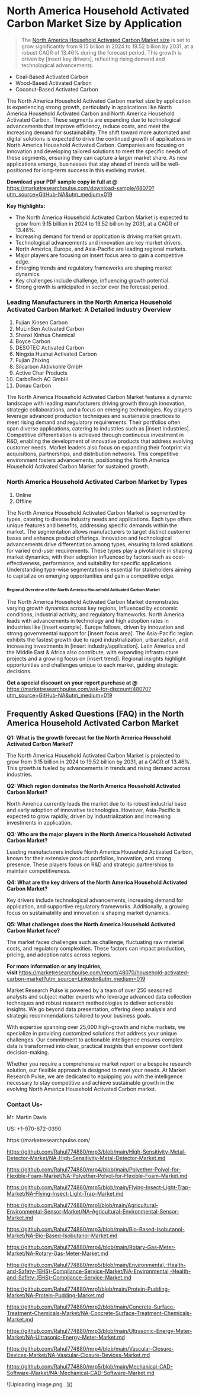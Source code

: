 <h1>North America Household Activated Carbon Market&nbsp;Size by Application</h1><blockquote><p>The <a href="https://marketresearchpulse.com/download-sample/48070?utm_source=GitHub-NA&amp;utm_medium=019">North America Household Activated Carbon Market size</a> is set to grow significantly from 9.15 billion in 2024 to 19.52 billion by 2031, at a robust CAGR of 13.46% during the forecast period. This growth is driven by [insert key drivers], reflecting rising demand and technological advancements.</p></blockquote><ul><li>Coal-Based Activated Carbon<li> Wood-Based Activated Carbon<li> Coconut-Based Activated Carbon</li></ul><p>The North America Household Activated Carbon market size by application is experiencing strong growth, particularly in applications like North America Household Activated Carbon and North America Household Activated Carbon. These segments are expanding due to technological advancements that improve efficiency, reduce costs, and meet the increasing demand for sustainability. The shift toward more automated and digital solutions is expected to drive the continued growth of applications in North America Household Activated Carbon. Companies are focusing on innovation and developing tailored solutions to meet the specific needs of these segments, ensuring they can capture a larger market share. As new applications emerge, businesses that stay ahead of trends will be well-positioned for long-term success in this evolving market.</p><p><strong>Download your PDF sample copy in full at @ </strong><a href="https://marketresearchpulse.com/download-sample/48070?utm_source=GitHub-NA&amp;utm_medium=019">https://marketresearchpulse.com/download-sample/48070?utm_source=GitHub-NA&amp;utm_medium=019</a></p><p><strong>Key Highlights: </strong></p><ul><li>The North America Household Activated Carbon Market is expected to grow from 9.15 billion in 2024 to 19.52 billion by 2031, at a CAGR of 13.46%.</li><li>Increasing demand for trend or application is driving market growth.</li><li>Technological advancements and innovation are key market drivers.</li><li>North America, Europe, and Asia-Pacific are leading regional markets.</li><li>Major players are focusing on insert focus area to gain a competitive edge.</li><li>Emerging trends and regulatory frameworks are shaping market dynamics.</li><li>Key challenges include challenge, influencing growth potential.</li><li>Strong growth is anticipated in sector over the forecast period.</li></ul><h3>Leading Manufacturers in the North America Household Activated Carbon Market: A Detailed Industry Overview</h3><ol><li>Fujian Xinsen Carbon</li><li>MuLinSen Activated Carbon</li><li>Shanxi Xinhua Chemical</li><li>Boyce Carbon</li><li>DESOTEC Activated Carbon</li><li>Ningxia Huahui Activated Carbon</li><li>Fujian Zhixing</li><li>Silcarbon Aktivkohle GmbH</li><li>Active Char Products</li><li>CarboTech AC GmbH</li><li>Donau Carbon</li></ol><div class="flex max-w-full flex-col flex-grow"><div class="min-h-8 text-message flex w-full flex-col items-end gap-2 whitespace-normal break-words [.text-message+&amp;]:mt-5" dir="auto" data-message-author-role="assistant" data-message-id="fd8432e4-4910-450d-b182-61b7bfb0a01f" data-message-model-slug="gpt-4o"><div class="flex w-full flex-col gap-1 empty:hidden first:pt-[3px]"><div class="markdown prose w-full break-words dark:prose-invert light"><p>The North America Household Activated Carbon Market features a dynamic landscape with leading manufacturers driving growth through innovation, strategic collaborations, and a focus on emerging technologies. Key players leverage advanced production techniques and sustainable practices to meet rising demand and regulatory requirements. Their portfolios often span diverse applications, catering to industries such as [insert industries]. Competitive differentiation is achieved through continuous investment in R&amp;D, enabling the development of innovative products that address evolving customer needs. Market leaders also focus on expanding their footprint via acquisitions, partnerships, and distribution networks. This competitive environment fosters advancements, positioning the North America Household Activated Carbon Market for sustained growth.</p></div></div></div></div><h3>North America Household Activated Carbon Market by Types</h3><ol><li>Online<li> Offline</li></ol><div class="flex max-w-full flex-col flex-grow"><div class="min-h-8 text-message flex w-full flex-col items-end gap-2 whitespace-normal break-words [.text-message+&amp;]:mt-5" dir="auto" data-message-author-role="assistant" data-message-id="084470be-0bb7-4664-bddf-5156b4f41249" data-message-model-slug="gpt-4o-mini"><div class="flex w-full flex-col gap-1 empty:hidden first:pt-[3px]"><div class="markdown prose w-full break-words dark:prose-invert light"><p>The North America Household Activated Carbon Market is segmented by types, catering to diverse industry needs and applications. Each type offers unique features and benefits, addressing specific demands within the market. The segmentation allows manufacturers to target distinct customer bases and enhance product offerings. Innovation and technological advancements drive differentiation among types, ensuring tailored solutions for varied end-user requirements. These types play a pivotal role in shaping market dynamics, with their adoption influenced by factors such as cost-effectiveness, performance, and suitability for specific applications. Understanding type-wise segmentation is essential for stakeholders aiming to capitalize on emerging opportunities and gain a competitive edge.</p></div></div></div></div><h3><span style="font-size: 11px;">Regional Overview of the North America Household Activated Carbon Market</span></h3><div class="flex max-w-full flex-col flex-grow"><div class="min-h-8 text-message flex w-full flex-col items-end gap-2 whitespace-normal break-words [.text-message+&amp;]:mt-5" dir="auto" data-message-author-role="assistant" data-message-id="e9038762-ce64-4e30-91c9-9bd413514231" data-message-model-slug="gpt-4o-mini"><div class="flex w-full flex-col gap-1 empty:hidden first:pt-[3px]"><div class="markdown prose w-full break-words dark:prose-invert light"><p>The North America Household Activated Carbon Market demonstrates varying growth dynamics across key regions, influenced by economic conditions, industrial activity, and regulatory frameworks. North America leads with advancements in technology and high adoption rates in industries like [insert example]. Europe follows, driven by innovation and strong governmental support for [insert focus area]. The Asia-Pacific region exhibits the fastest growth due to rapid industrialization, urbanization, and increasing investments in [insert industry/application]. Latin America and the Middle East &amp; Africa also contribute, with expanding infrastructure projects and a growing focus on [insert trend]. Regional insights highlight opportunities and challenges unique to each market, guiding strategic decisions.</p></div></div></div></div><p><strong>Get a special discount on your report purchase at @ </strong><a href="https://marketresearchpulse.com/ask-for-discount/48070?utm_source=GitHub-NA&amp;utm_medium=019">https://marketresearchpulse.com/ask-for-discount/48070?utm_source=GitHub-NA&amp;utm_medium=019</a></p><h2>Frequently Asked Questions (FAQ) in the North America Household Activated Carbon Market</h2><p><strong>Q1: What is the growth forecast for the North America Household Activated Carbon Market?</strong></p><p>The North America Household Activated Carbon Market is projected to grow from 9.15 billion in 2024 to 19.52 billion by 2031, at a CAGR of 13.46%. This growth is fueled by advancements in trends and rising demand across industries.</p><p><strong>Q2: Which region dominates the North America Household Activated Carbon Market?</strong></p><p>North America currently leads the market due to its robust industrial base and early adoption of innovative technologies. However, Asia-Pacific is expected to grow rapidly, driven by industrialization and increasing investments in application.</p><p><strong>Q3: Who are the major players in the North America Household Activated Carbon Market?</strong></p><p>Leading manufacturers include North America Household Activated Carbon, known for their extensive product portfolios, innovation, and strong presence. These players focus on R&amp;D and strategic partnerships to maintain competitiveness.</p><p><strong>Q4: What are the key drivers of the North America Household Activated Carbon Market?</strong></p><p>Key drivers include technological advancements, increasing demand for application, and supportive regulatory frameworks. Additionally, a growing focus on sustainability and innovation is shaping market dynamics.</p><p><strong>Q5: What challenges does the North America Household Activated Carbon Market face?</strong></p><p>The market faces challenges such as challenge, fluctuating raw material costs, and regulatory complexities. These factors can impact production, pricing, and adoption rates across regions.</p><p><strong>For more information or any inquiries, visit&nbsp;</strong><a href="https://marketresearchpulse.com/report/48070/household-activated-carbon-market?utm_source=Linkedin&utm_medium=019">https://marketresearchpulse.com/report/48070/household-activated-carbon-market?utm_source=Linkedin&utm_medium=019</a></p><p>Market Research Pulse is powered by a team of over 250 seasoned analysts and subject matter experts who leverage advanced data collection techniques and robust research methodologies to deliver actionable insights. We go beyond data presentation, offering deep analysis and strategic recommendations tailored to your business goals.</p><p>With expertise spanning over 25,000 high-growth and niche markets, we specialize in providing customized solutions that address your unique challenges. Our commitment to actionable intelligence ensures complex data is transformed into clear, practical insights that empower confident decision-making.</p><p>Whether you require a comprehensive market report or a bespoke research solution, our flexible approach is designed to meet your needs. At Market Research Pulse, we are dedicated to equipping you with the intelligence necessary to stay competitive and achieve sustainable growth in the evolving North America Household Activated Carbon market.</p><h3><strong>Contact Us-</strong></h3><p>Mr. Martin Davis</p><p>US: +1-970-672-0390</p><p>https://marketresearchpulse.com/</p><p><a href="https://github.com/Rahul774880/mrp3/blob/main/High-Sensitivity-Metal-Detector-Market/NA-High-Sensitivity-Metal-Detector-Market.md">https://github.com/Rahul774880/mrp3/blob/main/High-Sensitivity-Metal-Detector-Market/NA-High-Sensitivity-Metal-Detector-Market.md</a></p><p><a href="https://github.com/Rahul774880/mrp4/blob/main/Polyether-Polyol-for-Flexible-Foam-Market/NA-Polyether-Polyol-for-Flexible-Foam-Market.md">https://github.com/Rahul774880/mrp4/blob/main/Polyether-Polyol-for-Flexible-Foam-Market/NA-Polyether-Polyol-for-Flexible-Foam-Market.md</a></p><p><a href="https://github.com/Rahul774880/mrp5/blob/main/Flying-Insect-Light-Trap-Market/NA-Flying-Insect-Light-Trap-Market.md">https://github.com/Rahul774880/mrp5/blob/main/Flying-Insect-Light-Trap-Market/NA-Flying-Insect-Light-Trap-Market.md</a></p><p><a href="https://github.com/Rahul774880/mrp1/blob/main/Agricultural-Environmental-Sensor-Market/NA-Agricultural-Environmental-Sensor-Market.md">https://github.com/Rahul774880/mrp1/blob/main/Agricultural-Environmental-Sensor-Market/NA-Agricultural-Environmental-Sensor-Market.md</a></p><p><a href="https://github.com/Rahul774880/mrp3/blob/main/Bio-Based-Isobutanol-Market/NA-Bio-Based-Isobutanol-Market.md">https://github.com/Rahul774880/mrp3/blob/main/Bio-Based-Isobutanol-Market/NA-Bio-Based-Isobutanol-Market.md</a></p><p><a href="https://github.com/Rahul774880/mrp4/blob/main/Rotary-Gas-Meter-Market/NA-Rotary-Gas-Meter-Market.md">https://github.com/Rahul774880/mrp4/blob/main/Rotary-Gas-Meter-Market/NA-Rotary-Gas-Meter-Market.md</a></p><p><a href="https://github.com/Rahul774880/mrp5/blob/main/Environmental,-Health-and-Safety-(EHS)-Compliance-Service-Market/NA-Environmental,-Health-and-Safety-(EHS)-Compliance-Service-Market.md">https://github.com/Rahul774880/mrp5/blob/main/Environmental,-Health-and-Safety-(EHS)-Compliance-Service-Market/NA-Environmental,-Health-and-Safety-(EHS)-Compliance-Service-Market.md</a></p><p><a href="https://github.com/Rahul774880/mrp1/blob/main/Protein-Pudding-Market/NA-Protein-Pudding-Market.md">https://github.com/Rahul774880/mrp1/blob/main/Protein-Pudding-Market/NA-Protein-Pudding-Market.md</a></p><p><a href="https://github.com/Rahul774880/mrp2/blob/main/Concrete-Surface-Treatment-Chemicals-Market/NA-Concrete-Surface-Treatment-Chemicals-Market.md">https://github.com/Rahul774880/mrp2/blob/main/Concrete-Surface-Treatment-Chemicals-Market/NA-Concrete-Surface-Treatment-Chemicals-Market.md</a></p><p><a href="https://github.com/Rahul774880/mrp3/blob/main/Ultrasonic-Energy-Meter-Market/NA-Ultrasonic-Energy-Meter-Market.md">https://github.com/Rahul774880/mrp3/blob/main/Ultrasonic-Energy-Meter-Market/NA-Ultrasonic-Energy-Meter-Market.md</a></p><p><a href="https://github.com/Rahul774880/mrp4/blob/main/Vascular-Closure-Devices-Market/NA-Vascular-Closure-Devices-Market.md">https://github.com/Rahul774880/mrp4/blob/main/Vascular-Closure-Devices-Market/NA-Vascular-Closure-Devices-Market.md</a></p><p><a href="https://github.com/Rahul774880/mrp5/blob/main/Mechanical-CAD-Software-Market/NA-Mechanical-CAD-Software-Market.md">https://github.com/Rahul774880/mrp5/blob/main/Mechanical-CAD-Software-Market/NA-Mechanical-CAD-Software-Market.md</a></p>
![Uploading image.png…]()
